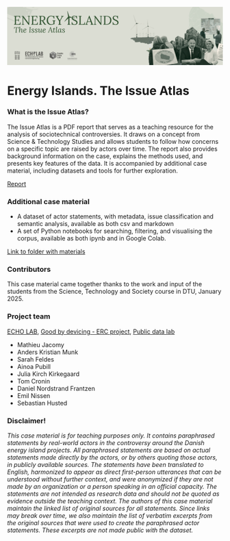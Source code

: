 ![Cover](./Readme_cover.png)

# Energy Islands. The Issue Atlas

### What is the Issue Atlas? 

The Issue Atlas is a PDF report that serves as a teaching resource for the analysis of sociotechnical controversies. It draws on a concept from Science & Technology Studies and allows students to follow how concerns on a specific topic are raised by actors over time. The report also provides background information on the case, explains the methods used, and presents key features of the data. It is accompanied by additional case material, including datasets and tools for further exploration.

[Report](https://echolab-dtu.github.io/web/)


### Additional case material 

- A dataset of actor statements, with metadata, issue classification and semantic analysis, available as both csv and markdown
- A set of Python notebooks for searching, filtering, and visualising the corpus, available as both ipynb and in Google Colab.

[Link to folder with materials](https://drive.google.com/drive/folders/19hZb6YMqiNfNoDT3qz6LmUCO5PHX8tXH)


### Contributors

This case material came together thanks to the work and input of the students from the Science, Technology and Society course in DTU, January 2025.

### Project team

[ECHO LAB](https://echolab-dtu.github.io/web/), [Good by devicing - ERC project](https://www.good-by-devicing.org/), [Public data lab](https://publicdatalab.org/)


- Mathieu Jacomy
- Anders Kristian Munk
- Sarah Feldes
- Ainoa Pubill
- Julia Kirch Kirkegaard
- Tom Cronin
- Daniel Nordstrand Frantzen
- Emil Nissen
- Sebastian Husted


### Disclaimer! 

_This case material is for teaching purposes only. It contains paraphrased statements by real-world actors in the controversy around the Danish energy island projects. All paraphrased statements are based on actual statements made directly by the actors, or by others quoting those actors, in publicly available sources. The statements have been translated to English, harmonized to appear as direct first-person utterances that can be understood without further context, and were anonymized if they are not made by an organization or a person speaking in an official capacity. The statements are not intended as research data and should not be quoted as evidence outside the teaching context. The authors of this case material maintain the linked list of original sources for all statements. Since links may break over time, we also maintain the list of verbatim excerpts from the original sources that were used to create the paraphrased actor statements. These excerpts are not made public with the dataset._



